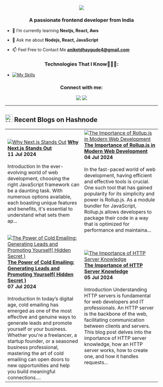 <h1 align="center">
    <img src="https://readme-typing-svg.herokuapp.com/?font=Righteous&size=35&center=true&vCenter=true&width=500&height=70&duration=4000&lines=Hi+There!+👋;+I'm+Aniket!;" />
</h1>
<h3 align="center">A passionate frontend developer from India</h3>

- 🌱 I’m currently learning **Nextjs, React, Aws**

- 💬 Ask me about **Nodejs, React, JavaScript**

- 📫 Feel Free to Contact Me **aniketdhaygude4@gmail.com**


<h3 align="center">Technologies That I Know👨🏻‍💻:</h3>

- [![My Skills](https://skillicons.dev/icons?i=c,cpp,python,html,css,tailwind,js,nodejs,express,react,mongodb,docker,vscode,linux,git,github,firebase,figma)](https://skillicons.dev)





<h3 align="center">Connect with me:</h3>
<p align="center">
  <a href="https://skillicons.dev">
<a href="https://twitter.com/aniket_d04" target="blank"> <img src="https://skillicons.dev/icons?i=twitter" /></a>
<a href="https://www.linkedin.com/in/aniket-dhaygude-63bab6291/" target="blank"><img src="https://skillicons.dev/icons?i=linkedin" /></a>

</p>



---
## <a href="https://aniket04blog.hashnode.dev/"><img src="https://github.com/Arindam200/Arindam200/blob/main/CDyAuTy75.png" title="Hashnode" alt="Hashnode blog" width="25"/></a> Recent Blogs on Hashnode

<!-- HASHNODE_BLOG:START -->
<table><tr><td><a href="https://aniket04blog.hashnode.dev/unveiling-the-best-javascript-framework-why-nextjs-stands-out" title="Why Next.js Stands Out"><img src="https://cdn.hashnode.com/res/hashnode/image/upload/v1720675661588/1cd2d783-4d60-4241-955e-eced0e9ec859.png?w=1600&h=840&fit=crop&crop=entropy&auto=compress,format&format=webp" alt="Why Next.js Stands Out"   /></a>
<a href="https://aniket04blog.hashnode.dev/unveiling-the-best-javascript-framework-why-nextjs-stands-out" title="Unveiling the Best JavaScript Framework: Why Next.js Stands Out"><strong> Why Next.js Stands Out</strong></a>
<div><strong>11 Jul 2024</strong></div>
<br/> Introduction
In the ever-evolving world of web development, choosing the right JavaScript framework can be a daunting task. With numerous options available, each boasting unique features and benefits, it's essential to understand what sets them ap...</td>
    <td><a href="https://aniket04blog.hashnode.dev/the-importance-of-rollupjs-in-modern-web-development" title="The Importance of Rollup.js in Modern Web Development"><img src="https://cdn.hashnode.com/res/hashnode/image/upload/v1720796884583/b8921031-0146-4db3-a678-cadd8c55bfdf.png?w=1600&h=840&fit=crop&crop=entropy&auto=compress,format&format=webp" alt="The Importance of Rollup.js in Modern Web Development"/></a>
<a href="https://aniket04blog.hashnode.dev/the-importance-of-rollupjs-in-modern-web-development" title="The Importance of Rollup.js in Modern Web Development"><strong>The Importance of Rollup.js in Modern Web Development</strong></a>
<div><strong>04 Jul 2024</strong></div>
<br/> In the fast-paced world of web development, having efficient and effective tools is crucial. One such tool that has gained popularity for its simplicity and power is Rollup.js. As a module bundler for JavaScript, Rollup.js allows developers to package their code in a way that is optimized for performance and maintaina...</td></tr><tr>
    <td><a href="https://aniket04blog.hashnode.dev/the-power-of-cold-emailing-generating-leads-and-promoting-yourself-hidden-secret" title="The Power of Cold Emailing: Generating Leads and Promoting Yourself( Hidden Secret )">
        <img src="https://cdn.hashnode.com/res/hashnode/image/upload/v1720363421666/7b7d0bd2-3740-4fc5-829a-3792ff6429eb.png?w=1600&h=840&fit=crop&crop=entropy&auto=compress,format&format=webp" alt="The Power of Cold Emailing: Generating Leads and Promoting Yourself( Hidden Secret )"/></a>
<a href="https://aniket04blog.hashnode.dev/the-power-of-cold-emailing-generating-leads-and-promoting-yourself-hidden-secret" title="The Power of Cold Emailing: Generating Leads and Promoting Yourself( Hidden Secret )"><strong>The Power of Cold Emailing: Generating Leads and Promoting Yourself( Hidden Secret )</strong></a>
<div><strong>07 Jul 2024</strong></div>
<br/> Introduction
In today’s digital age, cold emailing has emerged as one of the most effective and genuine ways to generate leads and promote yourself or your business. Whether you're a freelancer, a startup founder, or a seasoned business professional, mastering the art of cold emailing can open doors to new opportunities and help you build meaningful connections....</td>
    <td><a href="https://aniket04blog.hashnode.dev/the-importance-of-http-server-knowledge" title="The Importance of HTTP Server Knowledge"><img src="https://cdn.hashnode.com/res/hashnode/image/upload/v1720200043389/eb1b5d2d-2bf2-4378-8fe9-9aebb40ca6c7.png?w=1600&h=840&fit=crop&crop=entropy&auto=compress,format&format=webp" alt="The Importance of HTTP Server Knowledge"   /></a>
<a href="https://aniket04blog.hashnode.dev/the-importance-of-http-server-knowledge" title="The Importance of HTTP Server Knowledge"><strong>The Importance of HTTP Server Knowledge</strong></a>
<div><strong>05 Jul 2024</strong></div>
<br/> Introduction
Understanding HTTP servers is fundamental for web developers and IT professionals. An HTTP server is the backbone of the web, facilitating communication between clients and servers. This blog post delves into the importance of HTTP server knowledge, how an HTTP server works, how to create one, and how it handles requests...</td></tr></table>
<!-- HASHNODE_BLOG:END -->
